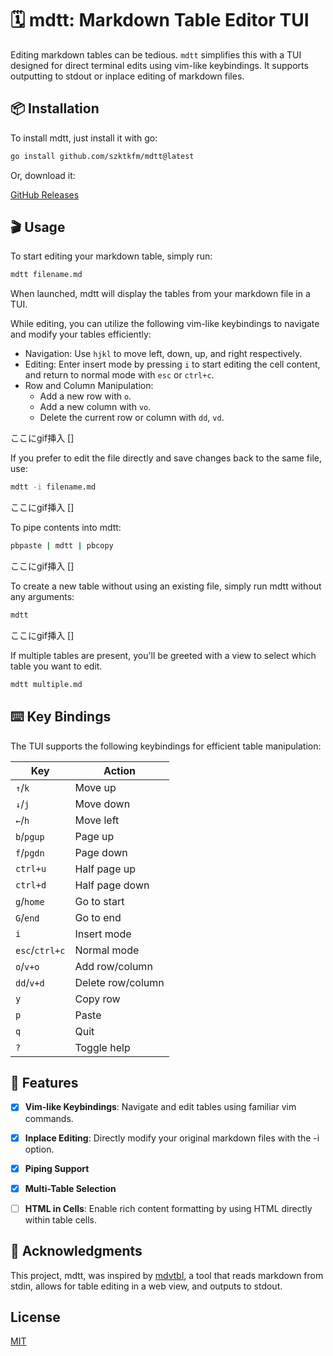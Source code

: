 # 🗓️ mdtt: Markdown Table Editor TUI

Editing markdown tables can be tedious. `mdtt` simplifies this with a TUI designed for direct terminal edits using vim-like keybindings. It supports outputting to stdout or inplace editing of markdown files.

## 📦 Installation

To install mdtt, just install it with go:

```sh
go install github.com/szktkfm/mdtt@latest
```

Or, download it:

[GitHub Releases](https://github.com/szktkfm/mdtt/releases)

## 🎬 Usage
To start editing your markdown table, simply run:

```sh
mdtt filename.md
```
When launched, mdtt will display the tables from your markdown file in a TUI. 

While editing, you can utilize the following vim-like keybindings to navigate and modify your tables efficiently:

- Navigation: Use `hjkl` to move left, down, up, and right respectively.
- Editing: Enter insert mode by pressing `i` to start editing the cell content, and return to normal mode with `esc` or `ctrl+c`.
- Row and Column Manipulation:
    - Add a new row with `o`.
    - Add a new column with `vo`.
    - Delete the current row or column with `dd`, `vd`.

ここにgif挿入
[]

If you prefer to edit the file directly and save changes back to the same file, use:

```sh
mdtt -i filename.md
```

ここにgif挿入
[]

To pipe contents into mdtt:

```sh
pbpaste | mdtt | pbcopy
```

ここにgif挿入
[]

To create a new table without using an existing file, simply run mdtt without any arguments:

```sh
mdtt
```

ここにgif挿入
[]

If multiple tables are present, you'll be greeted with a view to select which table you want to edit.

```sh
mdtt multiple.md
```

## ⌨️ Key Bindings
The TUI supports the following keybindings for efficient table manipulation:

| Key            | Action            |
| -------------- | ----------------- |
| `↑`/`k`        | Move up           |
| `↓`/`j`        | Move down         |
| `←`/`h`        | Move left         |
| `b`/`pgup`     | Page up           |
| `f`/`pgdn`     | Page down         |
| `ctrl+u`       | Half page up      |
| `ctrl+d`       | Half page down    |
| `g`/`home`     | Go to start       |
| `G`/`end`      | Go to end         |
| `i`            | Insert mode       |
| `esc`/`ctrl+c` | Normal mode       |
| `o`/`v+o`      | Add row/column    |
| `dd`/`v+d`     | Delete row/column |
| `y`            | Copy row          |
| `p`            | Paste             |
| `q`            | Quit              |
| `?`            | Toggle help       |

## 📝 Features
- [x] **Vim-like Keybindings**: Navigate and edit tables using familiar vim commands.
- [x] **Inplace Editing**: Directly modify your original markdown files with the -i option.
- [x] **Piping Support**
- [x] **Multi-Table Selection**
- [ ] **HTML in Cells**: Enable rich content formatting by using HTML directly within table cells.


## 🙏 Acknowledgments
This project, mdtt, was inspired by [mdvtbl](https://github.com/karino2/mdvtbl), a tool that reads markdown from stdin, allows for table editing in a web view, and outputs to stdout. 

## License
[MIT](./LICENSE)
